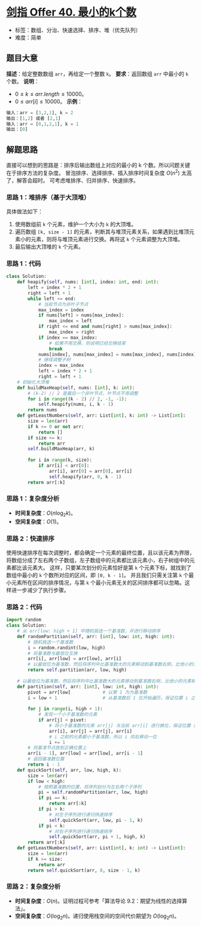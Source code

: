 # [剑指 Offer 40. 最小的k个数](https://leetcode.cn/problems/zui-xiao-de-kge-shu-lcof/)
- 标签：数组、分治、快速选择、排序、堆（优先队列）
- 难度：简单
## 题目大意
**描述**：给定整数数组 `arr`，再给定一个整数 `k`。
**要求**：返回数组 `arr` 中最小的 `k` 个数。
**说明**：
- $0 \le k \le arr.length \le 10000$。
- $0 \le arr[i] \le 10000$。
**示例**：
```python
输入：arr = [3,2,1], k = 2
输出：[1,2] 或者 [2,1]
输入：arr = [0,1,2,1], k = 1
输出：[0]
```
## 解题思路
直接可以想到的思路是：排序后输出数组上对应的最小的 k 个数。所以问题关键在于排序方法的复杂度。
冒泡排序、选择排序、插入排序时间复杂度 $O(n^2)$ 太高了，解答会超时。
可考虑堆排序、归并排序、快速排序。
### 思路 1：堆排序（基于大顶堆）
具体做法如下：
1. 使用数组前 `k` 个元素，维护一个大小为 `k` 的大顶堆。
2. 遍历数组 `[k, size - 1]` 的元素，判断其与堆顶元素关系，如果遇到比堆顶元素小的元素，则将与堆顶元素进行交换。再将这 `k` 个元素调整为大顶堆。
3. 最后输出大顶堆的 `k` 个元素。
### 思路 1：代码
```python
class Solution:
    def heapify(self, nums: [int], index: int, end: int):
        left = index * 2 + 1
        right = left + 1
        while left <= end:
            # 当前节点为非叶子节点
            max_index = index
            if nums[left] > nums[max_index]:
                max_index = left
            if right <= end and nums[right] > nums[max_index]:
                max_index = right
            if index == max_index:
                # 如果不用交换，则说明已经交换结束
                break
            nums[index], nums[max_index] = nums[max_index], nums[index]
            # 继续调整子树
            index = max_index
            left = index * 2 + 1
            right = left + 1
    # 初始化大顶堆
    def buildMaxHeap(self, nums: [int], k: int):
        # (k-2) // 2 是最后一个非叶节点，叶节点不用调整
        for i in range((k - 2) // 2, -1, -1):
            self.heapify(nums, i, k - 1)
        return nums
    def getLeastNumbers(self, arr: List[int], k: int) -> List[int]:
        size = len(arr)
        if k <= 0 or not arr:
            return []
        if size <= k:
            return arr
        self.buildMaxHeap(arr, k)
        
        for i in range(k, size):
            if arr[i] < arr[0]:
                arr[i], arr[0] = arr[0], arr[i]
                self.heapify(arr, 0, k - 1)
        return arr[:k]
```
### 思路 1：复杂度分析
- **时间复杂度**：$O(n\log_2k)$。
- **空间复杂度**：$O(1)$。
### 思路 2：快速排序
使用快速排序在每次调整时，都会确定一个元素的最终位置，且以该元素为界限，将数组分成了左右两个子数组，左子数组中的元素都比该元素小，右子树组中的元素都比该元素大。
这样，只要某次划分的元素恰好是第 `k` 个元素下标，就找到了数组中最小的 `k` 个数所对应的区间，即 `[0, k - 1]`。 并且我们只需关注第 `k` 个最小元素所在区间的排序情况，与第 `k` 个最小元素无关的区间排序都可以忽略。这样进一步减少了执行步骤。
### 思路 2：代码
```python
import random
class Solution:
    # 从 arr[low: high + 1] 中随机挑选一个基准数，并进行移动排序
    def randomPartition(self, arr: [int], low: int, high: int):
        # 随机挑选一个基准数
        i = random.randint(low, high)
        # 将基准数与最低位互换
        arr[i], arr[low] = arr[low], arr[i]
        # 以最低位为基准数，然后将序列中比基准数大的元素移动到基准数右侧，比他小的元素移动到基准数左侧。最后将基准数放到正确位置上
        return self.partition(arr, low, high)
    
    # 以最低位为基准数，然后将序列中比基准数大的元素移动到基准数右侧，比他小的元素移动到基准数左侧。最后将基准数放到正确位置上
    def partition(self, arr: [int], low: int, high: int):
        pivot = arr[low]            # 以第 1 为为基准数
        i = low + 1                 # 从基准数后 1 位开始遍历，保证位置 i 之前的元素都小于基准数
        
        for j in range(i, high + 1):
            # 发现一个小于基准数的元素
            if arr[j] < pivot:
                # 将小于基准数的元素 arr[j] 与当前 arr[i] 进行换位，保证位置 i 之前的元素都小于基准数
                arr[i], arr[j] = arr[j], arr[i]
                # i 之前的元素都小于基准数，所以 i 向右移动一位
                i += 1
        # 将基准节点放到正确位置上
        arr[i - 1], arr[low] = arr[low], arr[i - 1]
        # 返回基准数位置
        return i - 1
    def quickSort(self, arr, low, high, k):
        size = len(arr)
        if low < high:
            # 按照基准数的位置，将序列划分为左右两个子序列
            pi = self.randomPartition(arr, low, high)
            if pi == k:
                return arr[:k]
            if pi > k:
                # 对左子序列进行递归快速排序
                self.quickSort(arr, low, pi - 1, k)
            if pi < k:
                # 对右子序列进行递归快速排序
                self.quickSort(arr, pi + 1, high, k)
        return arr[:k]
    def getLeastNumbers(self, arr: List[int], k: int) -> List[int]:
        size = len(arr)
        if k >= size:
            return arr
        return self.quickSort(arr, 0, size - 1, k)
```
### 思路 2：复杂度分析
- **时间复杂度**：$O(n)$。证明过程可参考「算法导论 9.2：期望为线性的选择算法」。
- **空间复杂度**：$O(\log_2 n)$。递归使用栈空间的空间代价期望为 $O(\log_2n)$。
